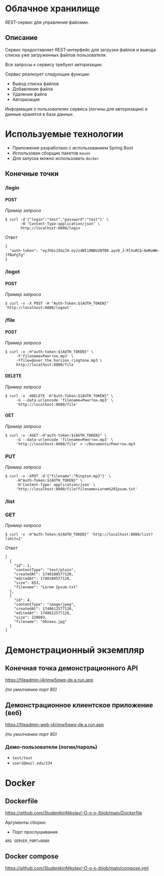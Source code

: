 # Облачное хранилище

REST-сервис для управления файлами.

## Описание
Сервис предоставляет REST-интерфейс для загрузки файлов и вывода списка уже загруженных файлов пользователя.

Все запросы к сервису требуют авторизации.

Сервис реализует следующие функции:
* Вывод списка файлов
* Добавление файла
* Удаление файла
* Авторизация

Информация о пользователях сервиса (логины для авторизации) и данные хранятся в базе данных.

# Используемые технологии
* Приложение разработано с использованием Spring Boot
* Использован сборщик пакетов `maven`
* Для запуска можно использовать `docker`

## Конечные точки

### /login
#### POST

_Пример запроса_
```declarative
$ curl -d'{"login":"test","password":"test"}' \
       -H 'Content-Type:application/json' \
       http://localhost:8080/login
```
_Ответ_
```declarative
{
  "auth-token": "eyJhbiJIUzJ9.eyJzdWIiONDU2NTB9.ayn9_J-RlXuRCb-6mRoWW-JfNaFgTg"
}
```

### /logot
#### POST

_Пример запроса_
```declarative
$ curl -v -X POST -H "Auth-Token:${AUTH_TOKEN}" 'http://localhost:8080/logout'
```

### /file
#### POST

_Пример запроса_
```declarative
$ curl -v -H"auth-token:${AUTH_TOKEN}" \
     -F'filename=Рингтон.mp3' \
     -Ffile=@over_the_horizon_ringtone.mp3 \
     http://localhost:8080/file
```

#### DELETE
_Пример запроса_
```declarative
$ curl -v -XDELETE -H"Auth-Token:${AUTH_TOKEN}" \
     -G --data-urlencode 'filename=Рингтон.mp3' \
     'http://localhost:8080/file'
```

#### GET
_Пример запроса_
```declarative
$ curl -v -XGET -H"auth-token:${AUTH_TOKEN}" \
     -G --data-urlencode 'filename=Рингтон.mp3' \
     'http://localhost:8080/file' > ~/Documents/Рингтон.mp3
```

### PUT
_Пример запроса_
```declarative
$ curl -v -XPUT -d'{"filename":"Rington.mp3"}' \
     -H"Auth-Token:${AUTH_TOKEN}" \
     -H'Content-Type: application/json' \
     'http://localhost:8080/file?filename=Lorem%20Ipsum.txt'
```
  
### /list

### GET
_Пример запроса_
```declarative
$ curl -v -H"Auth-Token:${AUTH_TOKEN}" 'http://localhost:8080/list?limit=2'
```
_Ответ_
```declarative
[
  {
    "id": 1,
    "contentType": "text/plain",
    "createdAt": 1740180577120,
    "editedAt": 1740180577120,
    "size": 653,
    "filename": "Lorem Ipsum.txt"
  },
  {
    "id": 4,
    "contentType": "image/jpeg",
    "createdAt": 1740612577120,
    "editedAt": 1740612577120,
    "size": 220603,
    "filename": "Облако.jpg"
  }
]
```

# Демонстрационный экземпляр

## Конечная точка демонстрационного API
  https://fileadmin-i4rimw5qwq-de.a.run.app

  _(по умолчанию порт 80)_
  
## Демонстрационное клиентское приложение (веб)
  https://fileadmin-web-i4rimw5qwq-de.a.run.app

  _(по умолчанию порт 80)_

### Демо-пользователи (логин/пароль)
  - `test/test`
  - `user2@mail.edu/234`

# Docker

## Dockerfile
  https://github.com/StudenikinNikolay/-O-o-x-/blob/main/Dockerfile

Аргументы сборки:  

* Порт прослушивания
```declarative
ARG SERVER_PORT=8080
```

  
## Docker compose
https://github.com/StudenikinNikolay/-O-o-x-/blob/main/compose.yml
